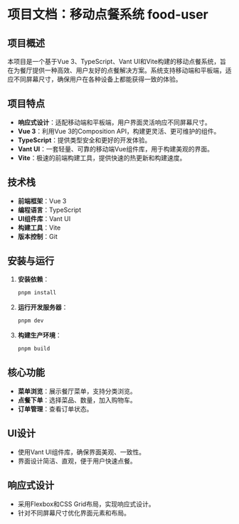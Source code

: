 # 项目文档：移动点餐系统 food-user

## 项目概述

本项目是一个基于Vue 3、TypeScript、Vant UI和Vite构建的移动点餐系统，旨在为餐厅提供一种高效、用户友好的点餐解决方案。系统支持移动端和平板端，适应不同屏幕尺寸，确保用户在各种设备上都能获得一致的体验。

## 项目特点

- **响应式设计**：适配移动端和平板端，用户界面灵活响应不同屏幕尺寸。
- **Vue 3**：利用Vue 3的Composition API，构建更灵活、更可维护的组件。
- **TypeScript**：提供类型安全和更好的开发体验。
- **Vant UI**：一套轻量、可靠的移动端Vue组件库，用于构建美观的界面。
- **Vite**：极速的前端构建工具，提供快速的热更新和构建速度。

## 技术栈

- **前端框架**：Vue 3
- **编程语言**：TypeScript
- **UI组件库**：Vant UI
- **构建工具**：Vite
- **版本控制**：Git

## 安装与运行

1. **安装依赖**：
    ```sh
    pnpm install
    ```

2. **运行开发服务器**：
    ```sh
    pnpm dev
    ```

3. **构建生产环境**：
    ```sh
    pnpm build
    ```

## 核心功能

- **菜单浏览**：展示餐厅菜单，支持分类浏览。
- **点餐下单**：选择菜品、数量，加入购物车。
- **订单管理**：查看订单状态。

## UI设计

- 使用Vant UI组件库，确保界面美观、一致性。
- 界面设计简洁、直观，便于用户快速点餐。

## 响应式设计

- 采用Flexbox和CSS Grid布局，实现响应式设计。
- 针对不同屏幕尺寸优化界面元素和布局。


